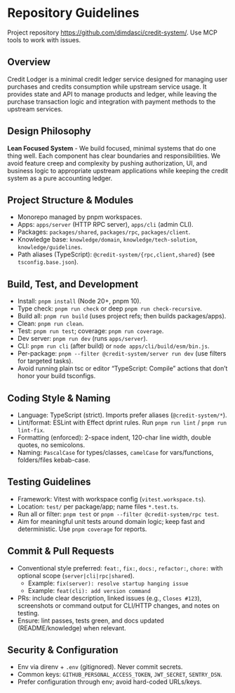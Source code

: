# Repository Guidelines

Project repository https://github.com/dimdasci/credit-system/. Use MCP tools to work with issues.

## Overview

Credit Lodger is a minimal credit ledger service designed for managing user purchases and credits consumption while upstream service usage. It provides state and API to manage products and ledger, while leaving the purchase transaction logic and integration with payment methods to the upstream services.

## Design Philosophy

**Lean Focused System** - We build focused, minimal systems that do one thing well. Each component has clear boundaries and responsibilities. We avoid feature creep and complexity by pushing authorization, UI, and business logic to appropriate upstream applications while keeping the credit system as a pure accounting ledger.

## Project Structure & Modules
- Monorepo managed by pnpm workspaces.
- Apps: `apps/server` (HTTP RPC server), `apps/cli` (admin CLI).
- Packages: `packages/shared`, `packages/rpc`, `packages/client`.
- Knowledge base: `knowledge/domain`, `knowledge/tech-solution`, `knowledge/guidelines`.
- Path aliases (TypeScript): `@credit-system/{rpc,client,shared}` (see `tsconfig.base.json`).

## Build, Test, and Development
- Install: `pnpm install` (Node 20+, pnpm 10).
- Type check: `pnpm run check` or deep `pnpm run check-recursive`.
- Build all: `pnpm run build` (uses project refs; then builds packages/apps).
- Clean: `pnpm run clean`.
- Test: `pnpm run test`; coverage: `pnpm run coverage`.
- Dev server: `pnpm run dev` (runs `apps/server`).
- CLI: `pnpm run cli` (after build) or `node apps/cli/build/esm/bin.js`.
- Per-package: `pnpm --filter @credit-system/server run dev` (use filters for targeted tasks).
- Avoid running plain tsc or editor “TypeScript: Compile” actions that don’t honor your build tsconfigs.

## Coding Style & Naming
- Language: TypeScript (strict). Imports prefer aliases (`@credit-system/*`).
- Lint/format: ESLint with Effect dprint rules. Run `pnpm run lint` / `pnpm run lint-fix`.
- Formatting (enforced): 2-space indent, 120-char line width, double quotes, no semicolons.
- Naming: `PascalCase` for types/classes, `camelCase` for vars/functions, folders/files kebab-case.

## Testing Guidelines
- Framework: Vitest with workspace config (`vitest.workspace.ts`).
- Location: `test/` per package/app; name files `*.test.ts`.
- Run all or filter: `pnpm test` or `pnpm --filter @credit-system/rpc test`.
- Aim for meaningful unit tests around domain logic; keep fast and deterministic. Use `pnpm coverage` for reports.

## Commit & Pull Requests
- Conventional style preferred: `feat:`, `fix:`, `docs:`, `refactor:`, `chore:` with optional scope (`server|cli|rpc|shared`).
  - Example: `fix(server): resolve startup hanging issue`
  - Example: `feat(cli): add version command`
- PRs: include clear description, linked issues (e.g., `Closes #123`), screenshots or command output for CLI/HTTP changes, and notes on testing.
- Ensure: lint passes, tests green, and docs updated (README/knowledge) when relevant.

## Security & Configuration
- Env via direnv + `.env` (gitignored). Never commit secrets.
- Common keys: `GITHUB_PERSONAL_ACCESS_TOKEN`, `JWT_SECRET`, `SENTRY_DSN`.
- Prefer configuration through env; avoid hard-coded URLs/keys.
